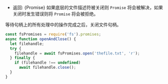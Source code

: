 <!-- YAML
added: v10.0.0
-->

* 返回: {Promise} 如果底层的文件描述符被关闭则 `Promise` 将会被解决，如果关闭时发生错误则将 `Promise` 将会被拒绝。

等待句柄上的所有处理中的操作完成之后，关闭文件句柄。

```js
const fsPromises = require('fs').promises;
async function openAndClose() {
  let filehandle;
  try {
    filehandle = await fsPromises.open('thefile.txt', 'r');
  } finally {
    if (filehandle !== undefined)
      await filehandle.close();
  }
}
```

